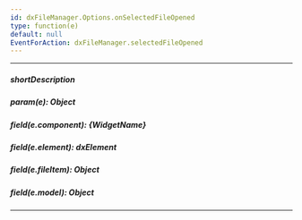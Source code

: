 ```yaml
---
id: dxFileManager.Options.onSelectedFileOpened
type: function(e)
default: null
EventForAction: dxFileManager.selectedFileOpened
---
```

---
##### shortDescription

##### param(e): Object

##### field(e.component): {WidgetName}

##### field(e.element): dxElement

##### field(e.fileItem): Object

##### field(e.model): Object

---
